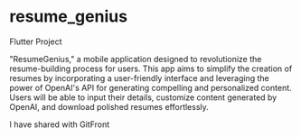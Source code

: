 # resume_genius
Flutter Project

"ResumeGenius," a mobile application designed to revolutionize the resume-building process for users. This app aims to simplify the creation of resumes by incorporating a user-friendly interface and leveraging the power of OpenAI's API for generating compelling and personalized content. Users will be able to input their details, customize content generated by OpenAI, and download polished resumes effortlessly.

I have shared with GitFront
